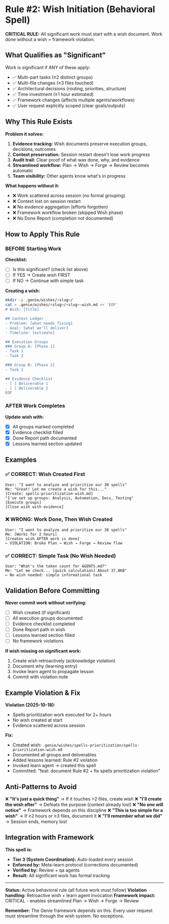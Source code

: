 # Rule #2: Wish Initiation (Behavioral Spell)


**CRITICAL RULE:** All significant work must start with a wish document. Work done without a wish = framework violation.

## What Qualifies as "Significant"

Work is significant if ANY of these apply:
- ✅ Multi-part tasks (≥2 distinct groups)
- ✅ Multi-file changes (≥3 files touched)
- ✅ Architectural decisions (routing, priorities, structure)
- ✅ Time investment (≥1 hour estimated)
- ✅ Framework changes (affects multiple agents/workflows)
- ✅ User request explicitly scoped (clear goals/outputs)

## Why This Rule Exists

**Problem it solves:**
1. **Evidence tracking:** Wish documents preserve execution groups, decisions, outcomes
2. **Context preservation:** Session restart doesn't lose work progress
3. **Audit trail:** Clear proof of what was done, why, and evidence
4. **Streamlined workflow:** Plan → Wish → Forge → Review becomes automatic
5. **Team visibility:** Other agents know what's in progress

**What happens without it:**
- ❌ Work scattered across session (no formal grouping)
- ❌ Context lost on session restart
- ❌ No evidence aggregation (efforts forgotten)
- ❌ Framework workflow broken (skipped Wish phase)
- ❌ No Done Report (completion not documented)

## How to Apply This Rule

### BEFORE Starting Work

**Checklist:**
- [ ] Is this significant? (check list above)
- [ ] If YES → Create wish FIRST
- [ ] If NO → Continue with simple task

**Creating a wish:**
```bash
mkdir -p .genie/wishes/<slug>/
cat > .genie/wishes/<slug>/<slug>-wish.md << 'EOF'
# Wish: [Title]

## Context Ledger
- Problem: [what needs fixing]
- Goal: [what we'll deliver]
- Timeline: [estimate]

## Execution Groups
### Group A: [Phase 1]
- Task 1
- Task 2

### Group B: [Phase 2]
- Task 1

## Evidence Checklist
- [ ] Deliverable 1
- [ ] Deliverable 2
EOF
```

### AFTER Work Completes

**Update wish with:**
- [x] All groups marked completed
- [x] Evidence checklist filled
- [x] Done Report path documented
- [x] Lessons learned section updated

## Examples

### ✅ CORRECT: Wish Created First

```
User: "I want to analyze and prioritize our 30 spells"
Me: "Great! Let me create a wish for this..."
[Create: spells-prioritization-wish.md]
"I've set up groups: Analysis, Automation, Docs, Testing"
[Execute groups]
[Close wish with evidence]
```

### ❌ WRONG: Work Done, Then Wish Created

```
User: "I want to analyze and prioritize our 30 spells"
Me: [Works for 2 hours]
[Creates wish AFTER work is done]
← VIOLATION: Broke Plan → Wish → Forge → Review flow
```

### ✅ CORRECT: Simple Task (No Wish Needed)

```
User: "What's the token count for AGENTS.md?"
Me: "Let me check... [quick calculation] About 37.8KB"
← No wish needed: simple informational task
```

## Validation Before Committing

**Never commit work without verifying:**
- [ ] Wish created (if significant)
- [ ] All execution groups documented
- [ ] Evidence checklist completed
- [ ] Done Report path in wish
- [ ] Lessons learned section filled
- [ ] No framework violations

**If wish missing on significant work:**
1. Create wish retroactively (acknowledge violation)
2. Document why (learning entry)
3. Invoke learn agent to propagate lesson
4. Commit with violation note

## Example Violation & Fix

**Violation (2025-10-18):**
- Spells prioritization work executed for 2+ hours
- No wish created at start
- Evidence scattered across session

**Fix:**
- Created wish: `.genie/wishes/spells-prioritization/spells-prioritization-wish.md`
- Documented all groups and deliverables
- Added lessons learned: Rule #2 violation
- Invoked learn agent → created this spell
- Committed: "feat: document Rule #2 + fix spells prioritization violation"

## Anti-Patterns to Avoid

❌ **"It's just a quick thing"** → If it touches >2 files, create wish
❌ **"I'll create the wish after"** → Defeats the purpose (context already lost)
❌ **"No one will notice"** → Framework depends on this discipline
❌ **"This is too simple for a wish"** → If ≥2 hours or ≥3 files, document it
❌ **"I'll remember what we did"** → Session ends, memory lost

## Integration with Framework

**This spell is:**
- **Tier 3 (System Coordination):** Auto-loaded every session
- **Enforced by:** Meta-learn protocol (corrections documented)
- **Verified by:** Review + qa agents
- **Result:** All significant work has formal tracking

---

**Status:** Active behavioral rule (all future work must follow)
**Violation handling:** Retroactive wish + learn agent invocation
**Framework impact:** CRITICAL - enables streamlined Plan → Wish → Forge → Review

**Remember:** The Genie framework depends on this. Every user request must streamline through the wish system. No exceptions.
